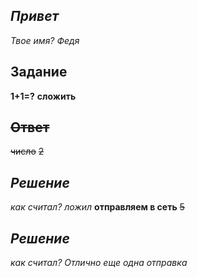 ## *Привет* 
 *Твое имя?*
 *Федя*
## **Задание**
 **1+1=?**
 **сложить**
##  ~~Ответ~~ 
 ~~число~~
 ~~2~~
## *Решение*
 *как считал?*
 *ложил*
  **отправляем в сеть**
 ~~5~~
## *Решение*
 *как считал?*
 *Отлично*
 *еще одна отправка*
